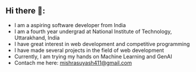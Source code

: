## Hi there 👋:
- I am a aspiring software developer from India
- I am a fourth year undergrad at National Institute of Technology, Uttarakhand, India
- I have great interest in web development and competitive programming
- I have made several projects in the field of web development
- Currently, I am trying my hands on Machine Learning and GenAI
- Contach me here: mishrasuyash411@gmail.com
<!--
**suy485mishra/suy485mishra** is a ✨ _special_ ✨ repository because its `README.md` (this file) appears on your GitHub profile.

Here are some ideas to get you started:

- 🔭 I’m currently working on ...
- 🌱 I’m currently learning ...
- 👯 I’m looking to collaborate on ...
- 🤔 I’m looking for help with ...
- 💬 Ask me about ...
- 📫 How to reach me: ...
- 😄 Pronouns: ...
- ⚡ Fun fact: ...
-->
